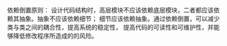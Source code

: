 依赖倒置原则： 
    设计代码结构时，高层模块不应该依赖底层模块，二者都应该依赖其抽象。抽象不应该依赖细节；
细节应该依赖抽象。通过依赖倒置，可以减少类与类之间的耦合性，提高系统的稳定性，
提高代码的可读性和可维护性，并能够降低修改程序所造成的的风险。
